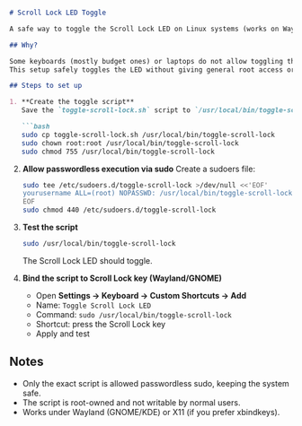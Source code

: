 ````markdown

# Scroll Lock LED Toggle

A safe way to toggle the Scroll Lock LED on Linux systems (works on Wayland and X11).

## Why?

Some keyboards (mostly budget ones) or laptops do not allow toggling the Scroll Lock LED with the keyboard alone.  
This setup safely toggles the LED without giving general root access or weakening system security.

## Steps to set up

1. **Create the toggle script**  
   Save the `toggle-scroll-lock.sh` script to `/usr/local/bin/toggle-scroll-lock`:

   ```bash
   sudo cp toggle-scroll-lock.sh /usr/local/bin/toggle-scroll-lock
   sudo chown root:root /usr/local/bin/toggle-scroll-lock
   sudo chmod 755 /usr/local/bin/toggle-scroll-lock
````

2. **Allow passwordless execution via sudo**
   Create a sudoers file:

   ```bash
   sudo tee /etc/sudoers.d/toggle-scroll-lock >/dev/null <<'EOF'
   yourusername ALL=(root) NOPASSWD: /usr/local/bin/toggle-scroll-lock
   EOF
   sudo chmod 440 /etc/sudoers.d/toggle-scroll-lock
   ```

3. **Test the script**

   ```bash
   sudo /usr/local/bin/toggle-scroll-lock
   ```

   The Scroll Lock LED should toggle.

4. **Bind the script to Scroll Lock key (Wayland/GNOME)**

   * Open **Settings → Keyboard → Custom Shortcuts → Add**
   * Name: `Toggle Scroll Lock LED`
   * Command: `sudo /usr/local/bin/toggle-scroll-lock`
   * Shortcut: press the Scroll Lock key
   * Apply and test

## Notes

* Only the exact script is allowed passwordless sudo, keeping the system safe.
* The script is root-owned and not writable by normal users.
* Works under Wayland (GNOME/KDE) or X11 (if you prefer xbindkeys).

````
